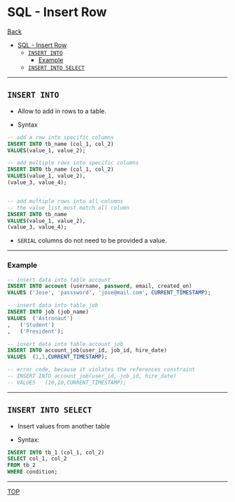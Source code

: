 # SQL - Insert Row

[Back](../index.md)

- [SQL - Insert Row](#sql---insert-row)
  - [`INSERT INTO`](#insert-into)
    - [Example](#example)
  - [`INSERT INTO SELECT`](#insert-into-select)

---

## `INSERT INTO`

- Allow to add in rows to a table.

- Syntax

```sql
-- add a row into specific columns
INSERT INTO tb_name (col_1, col_2)
VALUES(value_1, value_2);

-- add multiple rows into specific columns
INSERT INTO tb_name (col_1, col_2)
VALUES(value_1, value_2),
(value_3, value_4);


-- add multiple rows into all columns
-- the value list must match all column
INSERT INTO tb_name
VALUES(value_1, value_2),
(value_3, value_4);
```

- `SERIAL` columns do not need to be provided a value.

---

### Example

```sql
-- insert data into table account
INSERT INTO account (username, password, email, created_on)
VALUES ('Jose', 'passsword', 'jose@mail.com', CURRENT_TIMESTAMP);

-- insert data into table job
INSERT INTO job (job_name)
VALUES  ('Astronaut')
,   ('Student')
,   ('President');

-- insert data into table account_job
INSERT INTO account_job(user_id, job_id, hire_date)
VALUES	(1,1,CURRENT_TIMESTAMP);

-- error code, because it violates the references constraint
-- INSERT INTO account_job(user_id, job_id, hire_date)
-- VALUES	(10,10,CURRENT_TIMESTAMP);
```

---

## `INSERT INTO SELECT`

- Insert values from another table

- Syntax:

```sql
INSERT INTO tb_1 (col_1, col_2)
SELECT col_1, col_2
FROM tb_2
WHERE condition;
```

---

[TOP](#sql---insert-row)
